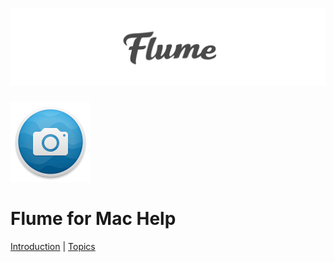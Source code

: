 # [![](/cover.jpg)](/SUMMARY.md)

<div class="center"><img src="/logo.png" width="128" height="128" /></div>

<div class="center"><h1>Flume for Mac Help</h1></div>

<div class="center"><a href="introduction.html">Introduction</a> | <a href="topics.html">Topics</a></div>